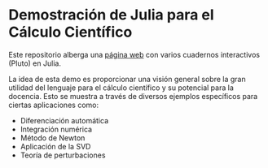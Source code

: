 # Demostración de Julia para el Cálculo Científico

Este repositorio alberga una [página web](https://rayleighlord.github.io/Demo-Julia/) con varios cuadernos interactivos (Pluto) en Julia.

La idea de esta demo es proporcionar una visión general sobre la gran utilidad del lenguaje para el cálculo
científico y su potencial para la docencia. Esto se muestra a través de diversos
ejemplos específicos para ciertas aplicaciones como: 

- Diferenciación automática
- Integración numérica
- Método de Newton
- Aplicación de la SVD
- Teoría de perturbaciones
